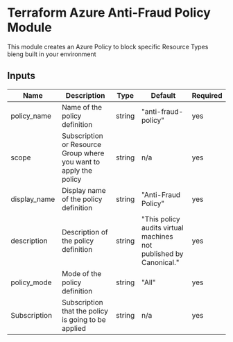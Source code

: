 # Terraform Azure Anti-Fraud Policy Module

This module creates an Azure Policy to block specific Resource Types bieng built in your environment

## Inputs

| Name              | Description                                                          | Type   | Default                                                           | Required |
|-------------------|----------------------------------------------------------------------|--------|-------------------------------------------------------------------|----------|
| policy_name       | Name of the policy definition                                        | string | "anti-fraud-policy"                                               | yes      |
| scope             | Subscription or Resource Group where you want to apply the policy    | string | n/a                                                               | yes      |
| display_name      | Display name of the policy definition                                | string | "Anti-Fraud Policy"                                               | yes      |
| description       | Description of the policy definition                                 | string | "This policy audits virtual machines not published by Canonical." | yes      |
| policy_mode       | Mode of the policy definition                                        | string | "All"                                                             | yes      |
| Subscription      | Subscription that the policy is going to be applied                  | string | n/a                                                               | yes      |



